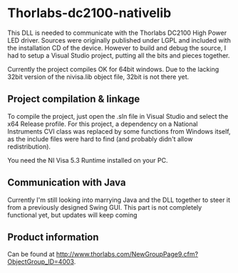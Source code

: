 Thorlabs-dc2100-nativelib
=========================

This DLL is needed to communicate with the Thorlabs DC2100 High Power LED driver. Sources were originally published under LGPL and included with the installation CD of the device. However to build and debug the source, I had to setup a Visual Studio project, putting all the bits and pieces together.

Currently the project compiles OK for 64bit windows. Due to the lacking 32bit version of the nivisa.lib object file, 32bit is not there yet.

Project compilation & linkage
-----------------------------
To compile the project, just open the .sln file in Visual Studio and select the x64 Release profile. 
For this project, a dependency on a National Instruments CVI class was replaced by some functions from Windows itself, as the include files were hard to find (and probably didn't allow redistribution).

You need the NI Visa 5.3 Runtime installed on your PC.

Communication with Java
-----------------------
Currently I'm still looking into marrying Java and the DLL together to steer it from a previously designed Swing GUI. This part is not completely functional yet, but updates will keep coming

Product information
-------------------
Can be found at http://www.thorlabs.com/NewGroupPage9.cfm?ObjectGroup_ID=4003.

